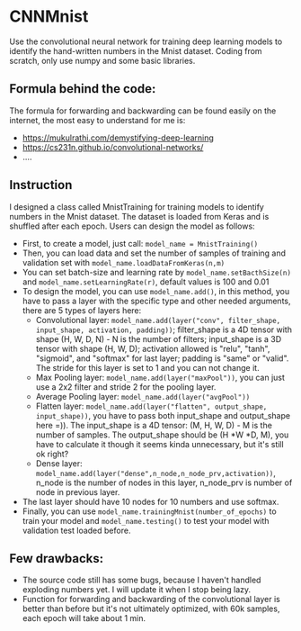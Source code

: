 # CNNMnist
Use the convolutional neural network for training deep learning models to identify the hand-written numbers in the Mnist dataset. Coding from scratch, only use numpy and some basic libraries.

## Formula behind the code:
The formula for forwarding and backwarding can be found easily on the internet, the most easy to understand for me is:
  - https://mukulrathi.com/demystifying-deep-learning
  - https://cs231n.github.io/convolutional-networks/
  - ....

## Instruction
I designed a class called MnistTraining for training models to identify numbers in the Mnist dataset. The dataset is loaded from Keras and is shuffled after each epoch. Users can design the model as follows:
-  First, to create a model, just call: `model_name = MnistTraining()`
-  Then, you can load data and set the number of samples of training and validation set with `model_name.loadDataFromKeras(n,m)`
-  You can set batch-size and learning rate by `model_name.setBacthSize(n)` and `model_name.setLearningRate(r)`, default values is 100 and 0.01
-  To design the model, you can use `model_name.add()`, in this method, you have to pass a layer with the specific type and other needed arguments, there are 5 types of layers here:
    - Convolutional layer: `model_name.add(layer("conv", filter_shape, input_shape, activation, padding))`; filter_shape is a 4D tensor with shape (H, W, D, N) - N is the number of filters; input_shape is a 3D tensor with shape (H, W, D); activation allowed is "relu", "tanh", "sigmoid", and "softmax" for last layer; padding is "same" or "valid". The stride for this layer is set to 1 and you can not change it.
    - Max Pooling layer: `model_name.add(layer("maxPool"))`, you can just use a 2x2 filter and stride 2 for the pooling layer.
    - Average Pooling layer: `model_name.add(layer("avgPool"))`
    - Flatten layer: `model_name.add(layer("flatten", output_shape, input_shape))`, you have to pass both input_shape and output_shape here =)). The input_shape is a 4D tensor: (M, H, W, D) - M is the number of samples. The output_shape should be (H *W *D, M), you have to calculate it though it seems kinda unnecessary, but it's still ok right?
    - Dense layer: `model_name.add(layer("dense",n_node,n_node_prv,activation))`, n_node is the number of nodes in this layer, n_node_prv is number of node in previous layer.
-  The last layer should have 10 nodes for 10 numbers and use softmax.
-  Finally, you can use `model_name.trainingMnist(number_of_epochs)` to train your model and `model_name.testing()` to test your model with validation test loaded before.

## Few drawbacks:
-  The source code still has some bugs, because I haven't handled exploding numbers yet. I will update it when I stop being lazy.
-  Function for forwarding and backwarding of the convolutional layer is better than before but it's not ultimately optimized, with 60k samples, each epoch will take about 1 min.
